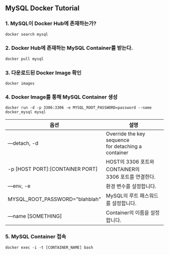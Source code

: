 ## MySQL Docker Tutorial



### 1. MySQL이 Docker Hub에 존재하는가?

```sh
docker search mysql
```



### 2. Docker Hub에 존재하는 MySQL Container를 받는다.

```sh
docker pull mysql
```



### 3. 다운로드된 Docker Image 확인

```shell
docker images
```



### 4. Docker Image를 통해  MySQL Container 생성

```shell
docker run -d -p 3306:3306 -e MYSQL_ROOT_PASSWORD=password --name docker_mysql mysql
```

| 옵션                            | 설명                                                       |
| ------------------------------- | ---------------------------------------------------------- |
| —detach, -d                     | Override the key sequence <br/> for detaching a container  |
| -p [HOST PORT]:[CONTAINER PORT] | HOST의 3306 포트와 CONTAINER의 <br/> 3306 포트를 연결한다. |
| —env, -e                        | 환경 변수를 설정합니다.                                    |
| MYSQL_ROOT_PASSWORD="blahblah"  | MySQL의 루트 패스워드를 설정합니다.                        |
| —name [SOMETHING]               | Container의 이름을 설정합니다.                             |



### 5. MySQL Container 접속

```shell
docker exec -i -t [CONTAINER_NAME] bash 
```

